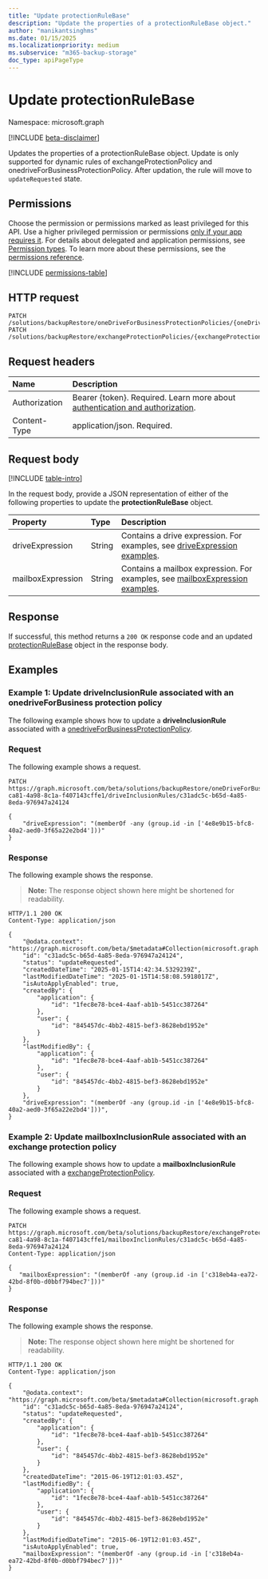 ```yaml
---
title: "Update protectionRuleBase"
description: "Update the properties of a protectionRuleBase object."
author: "manikantsinghms"
ms.date: 01/15/2025
ms.localizationpriority: medium
ms.subservice: "m365-backup-storage"
doc_type: apiPageType
---
```


# Update protectionRuleBase

Namespace: microsoft.graph

[!INCLUDE [beta-disclaimer](../../includes/beta-disclaimer.md)]

Updates the properties of a protectionRuleBase object.
Update is only supported for dynamic rules of exchangeProtectionPolicy and onedriveForBusinessProtectionPolicy.
After updation, the rule will move to `updateRequested` state.

## Permissions

Choose the permission or permissions marked as least privileged for this API. Use a higher privileged permission or permissions [only if your app requires it](/graph/permissions-overview#best-practices-for-using-microsoft-graph-permissions). For details about delegated and application permissions, see [Permission types](/graph/permissions-overview#permission-types). To learn more about these permissions, see the [permissions reference](/graph/permissions-reference).

<!-- {
  "blockType": "permissions",
  "name": "protectionrulebase-update-permissions"
}
-->
[!INCLUDE [permissions-table](../includes/permissions/protectionrulebase-update-permissions.md)]

## HTTP request

<!-- {
  "blockType": "ignored"
}
-->
``` http
PATCH /solutions/backupRestore/oneDriveForBusinessProtectionPolicies/{oneDriveForBusinessProtectionPolicyId}/driveInclusionRules/{driveProtectionRuleId}
PATCH /solutions/backupRestore/exchangeProtectionPolicies/{exchangeProtectionPolicyId}/mailboxInclusionRules/{mailboxProtectionRuleId}
```

## Request headers

|Name|Description|
|:---|:---|
|Authorization|Bearer {token}. Required. Learn more about [authentication and authorization](/graph/auth/auth-concepts).|
|Content-Type|application/json. Required.|

## Request body

[!INCLUDE [table-intro](../../includes/update-property-table-intro.md)]

In the request body, provide a JSON representation of either of the following properties to update the **protectionRuleBase** object.

|Property|Type|Description|
|:---|:---|:---|
|driveExpression|String|Contains a drive expression. For examples, see [driveExpression examples](../resources/driveprotectionrule.md#driveexpression-examples).|
|mailboxExpression|String|Contains a mailbox expression. For examples, see [mailboxExpression examples](../resources/mailboxprotectionrule.md#mailboxexpression-examples).|


## Response

If successful, this method returns a `200 OK` response code and an updated [protectionRuleBase](../resources/protectionrulebase.md) object in the response body.

## Examples

### Example 1: Update driveInclusionRule associated with an onedriveForBusiness protection policy

The following example shows how to update a **driveInclusionRule** associated with a [onedriveForBusinessProtectionPolicy](../resources/onedriveforbusinessprotectionpolicy.md).

### Request

The following example shows a request.
<!-- {
  "blockType": "request",
  "name": "update_driveInclusionRule"
}
-->
``` http
PATCH https://graph.microsoft.com/beta/solutions/backupRestore/oneDriveForBusinessProtectionPolicies/e267a763-ca81-4a98-8c1a-f407143cffe1/driveInclusionRules/c31adc5c-b65d-4a85-8eda-976947a24124

{
    "driveExpression": "(memberOf -any (group.id -in ['4e8e9b15-bfc8-40a2-aed0-3f65a22e2bd4']))"
}
```


### Response

The following example shows the response.
>**Note:** The response object shown here might be shortened for readability.
<!-- {
  "blockType": "response",
  "truncated": true,
  "@odata.type": "microsoft.graph.driveProtectionRule"
}
-->
``` http
HTTP/1.1 200 OK
Content-Type: application/json

{
    "@odata.context": "https://graph.microsoft.com/beta/$metadata#Collection(microsoft.graph.driveProtectionRule)",
    "id": "c31adc5c-b65d-4a85-8eda-976947a24124",
    "status": "updateRequested",
    "createdDateTime": "2025-01-15T14:42:34.5329239Z",
    "lastModifiedDateTime": "2025-01-15T14:58:08.5918017Z",
    "isAutoApplyEnabled": true,
    "createdBy": {
        "application": {
            "id": "1fec8e78-bce4-4aaf-ab1b-5451cc387264"
        },
        "user": {
            "id": "845457dc-4bb2-4815-bef3-8628ebd1952e"
        }
    },
    "lastModifiedBy": {
        "application": {
            "id": "1fec8e78-bce4-4aaf-ab1b-5451cc387264"
        },
        "user": {
            "id": "845457dc-4bb2-4815-bef3-8628ebd1952e"
        }
    },
    "driveExpression": "(memberOf -any (group.id -in ['4e8e9b15-bfc8-40a2-aed0-3f65a22e2bd4']))",
}
```

### Example 2: Update mailboxInclusionRule associated with an exchange protection policy

The following example shows how to update a **mailboxInclusionRule** associated with a [exchangeProtectionPolicy](../resources/exchangeprotectionpolicy.md).

### Request

The following example shows a request.
<!-- {
  "blockType": "request",
  "name": "update_mailboxInclusionRule"
}
-->
``` http
PATCH https://graph.microsoft.com/beta/solutions/backupRestore/exchangeProtectionPolicies/e267a763-ca81-4a98-8c1a-f407143cffe1/mailboxInclionRules/c31adc5c-b65d-4a85-8eda-976947a24124
Content-Type: application/json

{
   "mailboxExpression": "(memberOf -any (group.id -in ['c318eb4a-ea72-42bd-8f0b-d0bbf794bec7']))"
}
```


### Response

The following example shows the response.
>**Note:** The response object shown here might be shortened for readability.
<!-- {
  "blockType": "response",
  "truncated": true,
  "@odata.type": "microsoft.graph.mailboxProtectionRule"
}
-->
``` http
HTTP/1.1 200 OK
Content-Type: application/json

{
    "@odata.context": "https://graph.microsoft.com/beta/$metadata#Collection(microsoft.graph.mailboxProtectionRule)",
    "id": "c31adc5c-b65d-4a85-8eda-976947a24124",
    "status": "updateRequested",
    "createdBy": {
        "application": {
            "id": "1fec8e78-bce4-4aaf-ab1b-5451cc387264"
        },
        "user": {
            "id": "845457dc-4bb2-4815-bef3-8628ebd1952e"
        }
    },
    "createdDateTime": "2015-06-19T12:01:03.45Z",
    "lastModifiedBy": {
        "application": {
            "id": "1fec8e78-bce4-4aaf-ab1b-5451cc387264"
        },
        "user": {
            "id": "845457dc-4bb2-4815-bef3-8628ebd1952e"
        }
    },
    "lastModifiedDateTime": "2015-06-19T12:01:03.45Z",
    "isAutoApplyEnabled": true,
    "mailboxExpression": "(memberOf -any (group.id -in ['c318eb4a-ea72-42bd-8f0b-d0bbf794bec7']))"
}
```